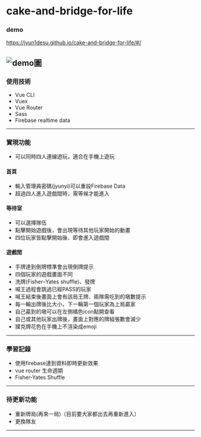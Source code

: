 # cake-and-bridge-for-life
### demo
https://jyun1desu.github.io/cake-and-bridge-for-life/#/

![demo圖](https://imgur.com/7dqT6pZ.jpg)
--
### 使用技術
- Vue CLI
- Vuex
- Vue Router
- Sass
- Firebase realtime data

---

### 實現功能
- 可以同時四人連線遊玩，適合在手機上遊玩
#### 首頁
* 輸入管理員密碼(jyunyi)可以重設Firebase Data
* 超過四人進入遊戲間時，需等候才能進入
#### 等待室
* 可以選擇隊伍
* 點擊開始遊戲後，會出現等待其他玩家開始的動畫
* 四位玩家皆點擊開始後、即會進入遊戲間
#### 遊戲間
* 手牌達到倒牌標準會出現倒牌提示
* 四個玩家的遊戲畫面不同
* 洗牌(Fisher–Yates shuffle)、發牌
* 喊王過程會跳過已經PASS的玩家
* 喊王結束後畫面上會有該局王牌、兩隊需吃到的墩數提示
* 每一輪出牌後比大小，下一輪第一個玩家為上局贏家
* 自己贏到的墩可以在左側橘色icon點開查看
* 自己或其他玩家出牌後，畫面上對應的牌組張數會減少
* 撲克牌花色在手機上不渲染成emoji
---
### 學習記錄
* 使用firebase達到資料即時更新效果
* vue router 生命週期
* Fisher-Yates Shuffle
---
### 待更新功能
* 重新牌局(再來一局)（目前要大家都出去再重新進入）
* 更換隊友
---
